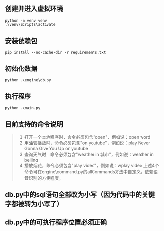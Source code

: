 ## 创建并进入虚拟环境
    python -m venv venv
    .\venv\Scripts\activate
## 安装依赖包
    pip install --no-cache-dir -r requirements.txt

## 初始化数据
    python .\engine\db.py

## 执行程序
    python .\main.py

## 目前支持的命令说明
> 1. 打开一个本地程序时，命令必须包含"open"，例如说：open word
> 2. 用油管播放时，命令必须包含"on youtube"，例如说：play Never Gonna Give You Up on youtube
> 3. 查询天气时，命令必须包含"weather in 城市"，例如说：weather in beijing
> 4. 播放烟花，命令必须包含"play video"，例如说：wplay video
> 上述4个命令可在engine\command.py的allCommands方法中自定义，依赖语音识别的方便程度，
    
## db.py中的sql语句全部改为小写（因为代码中的关键字都被转为小写了）

## db.py中的可执行程序位置必须正确